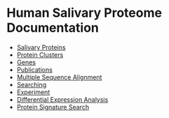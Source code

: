 # Human Salivary Proteome Documentation

- [Salivary Proteins](./salivary-proteins.md)
- [Protein Clusters](./protein-cluster.md)
- [Genes](./genes.md)
- [Publications](./publications.md)
- [Multiple Sequence Alignment](./multiple-sequence-alignment.md)
- [Searching](./searching.md)
- [Experiment](./experiment-search.md)
- [Differential Expression Analysis](./differential-expression-analysis.md)
- [Protein Signature Search](./protein-signature.md)
<!--
- [Protein Similarity Search (BLAST)](./protein-similarity-search.md)
- [Help](./help.md) -->
